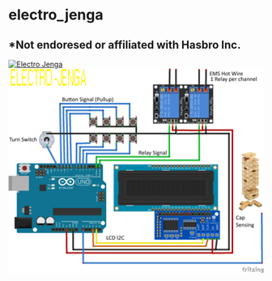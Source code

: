 # electro_jenga
## *Not endoresed or affiliated with Hasbro Inc.
[![Electro Jenga](https://img.youtube.com/vi/5HV1B0rng8A/0.jpg)](https://www.youtube.com/watch?v=5HV1B0rng8A)  
![Schematic](electro_jenga_bb.png)
